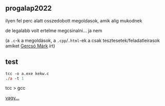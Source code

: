 ## progalap2022
ilyen fel perc alatt osszedobott megoldasok, amik alig mukodnek

de legalabb volt ertelme megcsinalni... ja nem

(a `.c`-k a megoldások, a `.cpp`/`.html`-ek a csak tesztesetek/feladatleirasok amiket [Gercsó Márk](https://stepik.org/users/143952566) írt)
## test
```ps
tcc -o a.exe kekw.c
./a -t 1
```
tcc > gcc

[vagy...](https://www.programiz.com/c-programming/online-compiler/)